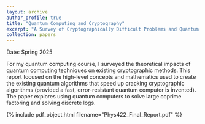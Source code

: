 ```yaml
---
layout: archive
author_profile: true
title: "Quantum Computing and Cryptography"
excerpt: "A Survey of Cryptographically Difficult Problems and Quantum Algorithms"
collection: papers
---
```


Date: Spring 2025

For my quantum computing course, I surveyed the theoretical impacts of quantum computing techniques on existing cryptographic methods. This report focused on the high-level concepts and mathematics used to create the existing quantum algorithms that speed up cracking cryptographic algorithms (provided a fast, error-resistant quantum computer is invented). The paper explores using quantum computers to solve large coprime factoring and solving discrete logs.

{% include pdf_object.html filename="Phys422_Final_Report.pdf" %}